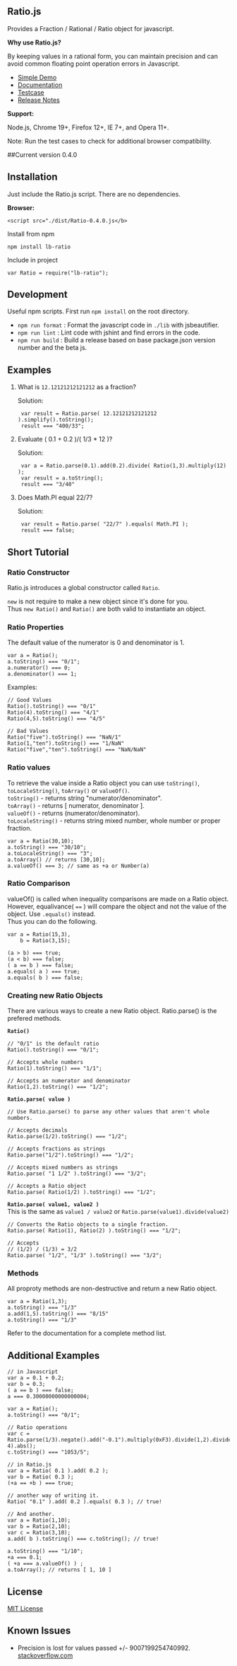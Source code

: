 ## Ratio.js 
Provides a Fraction / Rational / Ratio object for javascript.

**Why use Ratio.js?**

By keeping values in a rational form, you can maintain precision and can avoid common floating point operation errors in Javascript.

- [Simple Demo](http://larrybattle.github.com/Ratio.js/examples/demo-basic.html)
- [Documentation](http://larrybattle.github.com/Ratio.js/doc/classes/Ratio.html)
- [Testcase](http://larrybattle.github.com/Ratio.js/test/Ratio.js_testcases.html)
- [Release Notes](http://larrybattle.github.com/Ratio.js/history.md)

**Support:**

Node.js, Chrome 19+, Firefox 12+, IE 7+, and Opera 11+.

Note: Run the test cases to check for additional browser compatibility.

##Current version
<span id="ratioVersion">0.4.0</span>

## Installation 
Just include the Ratio.js script. There are no dependencies.

<b>Browser:</b>

	<script src="./dist/Ratio-0.4.0.js</b>

Install from npm

	npm install lb-ratio

Include in project 

	var Ratio = require("lb-ratio");

## Development
Useful npm scripts.
First run `npm install` on the root directory.
- `npm run format` : Format the javascript code in `./lib` with jsbeautifier.
- `npm run lint` : Lint code with jshint and find errors in the code.
- `npm run build` : Build a release based on base package.json version number and the beta js.

## Examples

1. What is `12.12121212121212` as a fraction?

	Solution:

		var result = Ratio.parse( 12.12121212121212 ).simplify().toString();
		result === "400/33";

2. Evaluate ( 0.1 + 0.2 )/( 1/3 * 12 )?

	Solution:

		var a = Ratio.parse(0.1).add(0.2).divide( Ratio(1,3).multiply(12) );
		var result = a.toString();
		result === "3/40"

3. Does Math.PI equal 22/7?

	Solution:
		
		var result = Ratio.parse( "22/7" ).equals( Math.PI );
		result === false;
		
## Short Tutorial

### Ratio Constructor

Ratio.js introduces a global constructor called `Ratio`.

`new` is not require to make a new object since it's done for you. <br/>
Thus `new Ratio()` and `Ratio()` are both valid to instantiate an object.<br/>
	
### Ratio Properties

The default value of the numerator is 0 and denominator is 1.

	var a = Ratio();
	a.toString() === "0/1";
	a.numerator() === 0;
	a.denominator() === 1;

Examples:

	// Good Values
	Ratio().toString() === "0/1"
	Ratio(4).toString() === "4/1"
	Ratio(4,5).toString() === "4/5"
	
	// Bad Values
	Ratio("five").toString() === "NaN/1"
	Ratio(1,"ten").toString() === "1/NaN"
	Ratio("five","ten").toString() === "NaN/NaN"

### Ratio values

To retrieve the value inside a Ratio object you can use `toString()`, `toLocaleString()`, `toArray()` or `valueOf()`.<br/>
`toString()` - returns string "numerator/denominator".<br/>
`toArray()` - returns [ numerator, denominator ].<br/>
`valueOf()` - returns (numerator/denominator).<br/>
`toLocaleString()` - returns string mixed number, whole number or proper fraction.<br/>

	var a = Ratio(30,10);
	a.toString() === "30/10";
	a.toLocaleString() === "3";
	a.toArray() // returns [30,10];
	a.valueOf() === 3; // same as +a or Number(a)
	
### Ratio Comparison

valueOf() is called when inequality comparisons are made on a Ratio object.<br/>
However, equalivance( `==` ) will compare the object and not the value of the object. Use `.equals()` instead.<br/>
Thus you can do the following.

	var a = Ratio(15,3), 
		b = Ratio(3,15);

	(a > b) === true;
	(a < b) === false;
	( a == b ) === false; 
	a.equals( a ) === true;
	a.equals( b ) === false;

### Creating new Ratio Objects

There are various ways to create a new Ratio object. Ratio.parse() is the prefered methods.

**`Ratio()`**

	// "0/1" is the default ratio
	Ratio().toString() === "0/1";
	
	// Accepts whole numbers
	Ratio(1).toString() === "1/1";
	
	// Accepts an numerator and denominator
	Ratio(1,2).toString() === "1/2";
	
**`Ratio.parse( value )`**

	// Use Ratio.parse() to parse any other values that aren't whole numbers.
	
	// Accepts decimals
	Ratio.parse(1/2).toString() === "1/2";

	// Accepts fractions as strings
	Ratio.parse("1/2").toString() === "1/2";
	
	// Accepts mixed numbers as strings
	Ratio.parse( "1 1/2" ).toString() === "3/2";

	// Accepts a Ratio object
	Ratio.parse( Ratio(1/2) ).toString() === "1/2";
	
**`Ratio.parse( value1, value2 )`**<br/>
This is the same as `value1 / value2` or `Ratio.parse(value1).divide(value2)`
	
	// Converts the Ratio objects to a single fraction.
	Ratio.parse( Ratio(1), Ratio(2) ).toString() === "1/2";
	
	// Accepts 
	// (1/2) / (1/3) = 3/2
	Ratio.parse( "1/2", "1/3" ).toString() === "3/2";
		
### Methods 

All proproty methods are non-destructive and return a new Ratio object.

	var a = Ratio(1,3);
	a.toString() === "1/3"
	a.add(1,5).toString() === "8/15"
	a.toString() === "1/3"
	
Refer to the documentation for a complete method list.

## Additional Examples 

	// in Javascript
    var a = 0.1 + 0.2;
    var b = 0.3;
    ( a == b ) === false;
    a === 0.30000000000000004;
	
	var a = Ratio();
	a.toString() === "0/1";
	
	// Ratio operations
	var c = Ratio.parse(1/3).negate().add("-0.1").multiply(0xF3).divide(1,2).divide(1e-4).abs();
	c.toString() === "1053/5";

    // in Ratio.js
    var a = Ratio( 0.1 ).add( 0.2 );
    var b = Ratio( 0.3 );
    (+a == +b ) === true;
    
    // another way of writing it.
    Ratio( "0.1" ).add( 0.2 ).equals( 0.3 ); // true!
    
    // And another.
    var a = Ratio(1,10);
    var b = Ratio(2,10);
    var c = Ratio(3,10);
    a.add( b ).toString() === c.toString(); // true!
    
    a.toString() === "1/10";
    +a === 0.1;
    ( +a === a.valueOf() ) ;
    a.toArray(); // returns [ 1, 10 ]


## License 

[MIT License](http://www.opensource.org/licenses/mit-license) 

## Known Issues

- Precision is lost for values passed +/- 9007199254740992. <a href="http://stackoverflow.com/questions/307179/what-is-javascripts-max-int-whats-the-highest-integer-value-a-number-can-go-t">stackoverflow.com</a> <br/>
